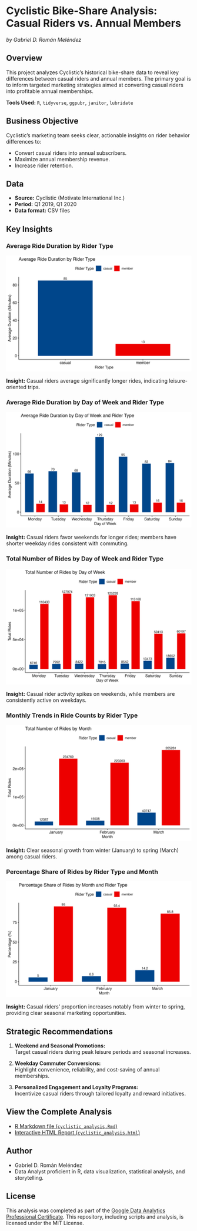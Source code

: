# Cyclistic Bike-Share Analysis: Casual Riders vs. Annual Members

*by Gabriel D. Román Meléndez*

## Overview

This project analyzes Cyclistic’s historical bike-share data to reveal key differences between casual riders and annual members.
The primary goal is to inform targeted marketing strategies aimed at converting casual riders into profitable annual memberships.

**Tools Used:** `R`, `tidyverse`, `ggpubr`, `janitor`, `lubridate`

## Business Objective

Cyclistic’s marketing team seeks clear, actionable insights on rider behavior differences to:

- Convert casual riders into annual subscribers.
- Maximize annual membership revenue.
- Increase rider retention.

## Data

- **Source:** Cyclistic (Motivate International Inc.)
- **Period:** Q1 2019, Q1 2020
- **Data format:** CSV files

## Key Insights

### **Average Ride Duration by Rider Type**
![Average Ride Duration](images/avg_ride_duration_by_rider_type.png)

**Insight:** Casual riders average significantly longer rides, indicating leisure-oriented trips.

### **Average Ride Duration by Day of Week and Rider Type**
![Average Duration by Day](images/avg_ride_duration_day_rider_type.png)

**Insight:** Casual riders favor weekends for longer rides; members have shorter weekday rides consistent with commuting.

### **Total Number of Rides by Day of Week and Rider Type**
![Total Rides by Day](images/total_rides_day_rider_type.png)

**Insight:** Casual rider activity spikes on weekends, while members are consistently active on weekdays.

### **Monthly Trends in Ride Counts by Rider Type**
![Monthly Ride Trends](images/monthly_trends_rides_rider_type.png)

**Insight:** Clear seasonal growth from winter (January) to spring (March) among casual riders.

### **Percentage Share of Rides by Rider Type and Month**
![Percentage Share](images/percent_share_rides_month.png)

**Insight:** Casual riders’ proportion increases notably from winter to spring, providing clear seasonal marketing opportunities.

## Strategic Recommendations

1. **Weekend and Seasonal Promotions:**  
   Target casual riders during peak leisure periods and seasonal increases.

2. **Weekday Commuter Conversions:**  
   Highlight convenience, reliability, and cost-saving of annual memberships.

3. **Personalized Engagement and Loyalty Programs:**  
   Incentivize casual riders through tailored loyalty and reward initiatives.

## View the Complete Analysis

- [R Markdown file (`cyclistic_analysis.Rmd`)](cyclistic_analysis.Rmd)
- [Interactive HTML Report (`cyclistic_analysis.html`)](cyclistic_analysis.html)

## Author

- Gabriel D. Román Meléndez
- Data Analyst proficient in R, data visualization, statistical analysis, and storytelling.

## License

This analysis was completed as part of the [Google Data Analytics Professional Certificate](https://grow.google/certificates/data-analytics/).
This repository, including scripts and analysis, is licensed under the MIT License.